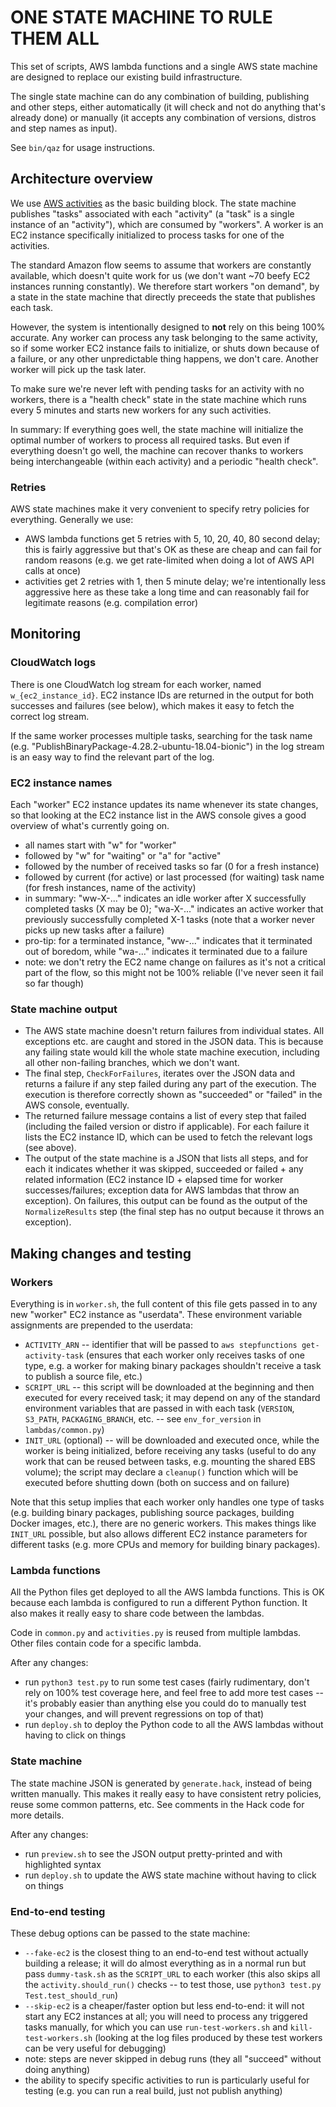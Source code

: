 # ONE STATE MACHINE TO RULE THEM ALL

This set of scripts, AWS lambda functions and a single AWS state machine are
designed to replace our existing build infrastructure.

The single state machine can do any combination of building, publishing and
other steps, either automatically (it will check and not do anything that's
already done) or manually (it accepts any combination of versions, distros and
step names as input).

See `bin/qaz` for usage instructions.


## Architecture overview

We use
[AWS activities](https://docs.aws.amazon.com/en_pv/step-functions/latest/dg/concepts-activities.html)
as the basic building block. The state machine publishes "tasks" associated with
each "activity" (a "task" is a single instance of an "activity"), which are
consumed by "workers". A worker is an EC2 instance specifically initialized to
process tasks for one of the activities.

The standard Amazon flow seems to assume that workers are constantly available,
which doesn't quite work for us (we don't want ~70 beefy EC2 instances running
constantly). We therefore start workers "on demand", by a state in the state
machine that directly preceeds the state that publishes each task.

However, the system is intentionally designed to **not** rely on this being 100%
accurate. Any worker can process any task belonging to the same activity, so
if some worker EC2 instance fails to initialize, or shuts down because of a
failure, or any other unpredictable thing happens, we don't care. Another worker
will pick up the task later.

To make sure we're never left with pending tasks for an activity with no
workers, there is a "health check" state in the state machine which runs every
5 minutes and starts new workers for any such activities.

In summary: If everything goes well, the state machine will initialize the
optimal number of workers to process all required tasks. But even if everything
doesn't go well, the machine can recover thanks to workers being interchangeable
(within each activity) and a periodic "health check".

### Retries

AWS state machines make it very convenient to specify retry policies for
everything. Generally we use:

- AWS lambda functions get 5 retries with 5, 10, 20, 40, 80 second delay; this
  is fairly aggressive but that's OK as these are cheap and can fail for random
  reasons (e.g. we get rate-limited when doing a lot of AWS API calls at once)
- activities get 2 retries with 1, then 5 minute delay; we're intentionally less
  aggressive here as these take a long time and can reasonably fail for
  legitimate reasons (e.g. compilation error)


## Monitoring

### CloudWatch logs

There is one CloudWatch log stream for each worker, named `w_{ec2_instance_id}`.
EC2 instance IDs are returned in the output for both successes and failures (see
below), which makes it easy to fetch the correct log stream.

If the same worker processes multiple tasks, searching for the task name (e.g.
"PublishBinaryPackage-4.28.2-ubuntu-18.04-bionic") in the log stream is an easy
way to find the relevant part of the log.

### EC2 instance names

Each "worker" EC2 instance updates its name whenever its state changes, so that
looking at the EC2 instance list in the AWS console gives a good overview of
what's currently going on.

- all names start with "w" for "worker"
- followed by "w" for "waiting" or "a" for "active"
- followed by the number of received tasks so far (0 for a fresh instance)
- followed by current (for active) or last processed (for waiting) task name
  (for fresh instances, name of the activity)
- in summary: "ww-X-..." indicates an idle worker after X successfully
  completed tasks (X may be 0); "wa-X-..." indicates an active worker that
  previously successfully completed X-1 tasks (note that a worker never picks up
  new tasks after a failure)
- pro-tip: for a terminated instance, "ww-..." indicates that it terminated out
  of boredom, while "wa-..." indicates it terminated due to a failure
- note: we don't retry the EC2 name change on failures as it's not a critical
  part of the flow, so this might not be 100% reliable (I've never seen it fail
  so far though)

### State machine output

- The AWS state machine doesn't return failures from individual states. All
  exceptions etc. are caught and stored in the JSON data. This is because any
  failing state would kill the whole state machine execution, including all
  other non-failing branches, which we don't want.
- The final step, `CheckForFailures`, iterates over the JSON data and returns
  a failure if any step failed during any part of the execution. The execution
  is therefore correctly shown as "succeeded" or "failed" in the AWS console,
  eventually.
- The returned failure message contains a list of every step that failed
  (including the failed version or distro if applicable). For each failure it
  lists the EC2 instance ID, which can be used to fetch the relevant logs (see
  above).
- The output of the state machine is a JSON that lists all steps, and for each
  it indicates whether it was skipped, succeeded or failed + any related
  information (EC2 instance ID + elapsed time for worker successes/failures;
  exception data for AWS lambdas that throw an exception). On failures, this
  output can be found as the output of the `NormalizeResults` step (the final
  step has no output because it throws an exception).


## Making changes and testing

### Workers

Everything is in `worker.sh`, the full content of this file gets passed in to
any new "worker" EC2 instance as "userdata". These environment variable
assignments are prepended to the userdata:

- `ACTIVITY_ARN` -- identifier that will be passed to
  `aws stepfunctions get-activity-task` (ensures that each worker only receives
  tasks of one type, e.g. a worker for making binary packages shouldn't receive
  a task to publish a source file, etc.)
- `SCRIPT_URL` -- this script will be downloaded at the beginning and then
  executed for every received task; it may depend on any of the standard
  environment variables that are passed in with each task (`VERSION`, `S3_PATH`,
  `PACKAGING_BRANCH`, etc. -- see `env_for_version` in `lambdas/common.py`)
- `INIT_URL` (optional) -- will be downloaded and executed once, while the
  worker is being initialized, before receiving any tasks (useful to do any
  work that can be reused between tasks, e.g. mounting the shared EBS volume);
  the script may declare a `cleanup()` function which will be executed before
  shutting down (both on success and on failure)

Note that this setup implies that each worker only handles one type of tasks
(e.g. building binary packages, publishing source packages, building Docker
images, etc.), there are no generic workers. This makes things like `INIT_URL`
possible, but also allows different EC2 instance parameters for different tasks
(e.g. more CPUs and memory for building binary packages).

### Lambda functions

All the Python files get deployed to all the AWS lambda functions. This is OK
because each lambda is configured to run a different Python function. It also
makes it really easy to share code between the lambdas.

Code in `common.py` and `activities.py` is reused from multiple lambdas. Other
files contain code for a specific lambda.

After any changes:

- run `python3 test.py` to run some test cases (fairly rudimentary, don't rely
  on 100% test coverage here, and feel free to add more test cases -- it's
  probably easier than anything else you could do to manually test your changes,
  and will prevent regressions on top of that)
- run `deploy.sh` to deploy the Python code to all the AWS lambdas without
  having to click on things

### State machine

The state machine JSON is generated by `generate.hack`, instead of being written
manually. This makes it really easy to have consistent retry policies, reuse
some common patterns, etc. See comments in the Hack code for more details.

After any changes:

- run `preview.sh` to see the JSON output pretty-printed and with highlighted
  syntax
- run `deploy.sh` to update the AWS state machine without having to click on
  things

### End-to-end testing

These debug options can be passed to the state machine:

- `--fake-ec2` is the closest thing to an end-to-end test without actually
  building a release; it will do almost everything as in a normal run but pass
  `dummy-task.sh` as the `SCRIPT_URL` to each worker (this also skips all the
  `activity.should_run()` checks -- to test those, use
  `python3 test.py Test.test_should_run`)
- `--skip-ec2` is a cheaper/faster option but less end-to-end: it will not start
  any EC2 instances at all; you will need to process any triggered tasks
  manually, for which you can use `run-test-workers.sh` and
  `kill-test-workers.sh` (looking at the log files produced by these test
  workers can be very useful for debugging)
- note: steps are never skipped in debug runs (they all "succeed" without doing
  anything)
- the ability to specify specific activities to run is particularly useful for
  testing (e.g. you can run a real build, just not publish anything)

